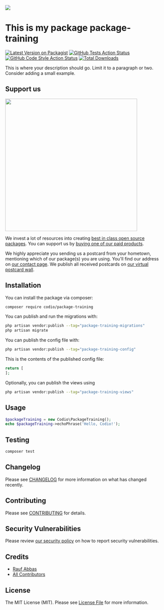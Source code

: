 
[<img src="https://github-ads.s3.eu-central-1.amazonaws.com/support-ukraine.svg?t=1" />](https://supportukrainenow.org)

# This is my package package-training

[![Latest Version on Packagist](https://img.shields.io/packagist/v/codio/package-training.svg?style=flat-square)](https://packagist.org/packages/codio/package-training)
[![GitHub Tests Action Status](https://img.shields.io/github/workflow/status/codio/package-training/run-tests?label=tests)](https://github.com/codio/package-training/actions?query=workflow%3Arun-tests+branch%3Amain)
[![GitHub Code Style Action Status](https://img.shields.io/github/workflow/status/codio/package-training/Check%20&%20fix%20styling?label=code%20style)](https://github.com/codio/package-training/actions?query=workflow%3A"Check+%26+fix+styling"+branch%3Amain)
[![Total Downloads](https://img.shields.io/packagist/dt/codio/package-training.svg?style=flat-square)](https://packagist.org/packages/codio/package-training)

This is where your description should go. Limit it to a paragraph or two. Consider adding a small example.

## Support us

[<img src="https://github-ads.s3.eu-central-1.amazonaws.com/package-training.jpg?t=1" width="419px" />](https://spatie.be/github-ad-click/package-training)

We invest a lot of resources into creating [best in class open source packages](https://spatie.be/open-source). You can support us by [buying one of our paid products](https://spatie.be/open-source/support-us).

We highly appreciate you sending us a postcard from your hometown, mentioning which of our package(s) you are using. You'll find our address on [our contact page](https://spatie.be/about-us). We publish all received postcards on [our virtual postcard wall](https://spatie.be/open-source/postcards).

## Installation

You can install the package via composer:

```bash
composer require codio/package-training
```

You can publish and run the migrations with:

```bash
php artisan vendor:publish --tag="package-training-migrations"
php artisan migrate
```

You can publish the config file with:

```bash
php artisan vendor:publish --tag="package-training-config"
```

This is the contents of the published config file:

```php
return [
];
```

Optionally, you can publish the views using

```bash
php artisan vendor:publish --tag="package-training-views"
```

## Usage

```php
$packageTraining = new Codio\PackageTraining();
echo $packageTraining->echoPhrase('Hello, Codio!');
```

## Testing

```bash
composer test
```

## Changelog

Please see [CHANGELOG](CHANGELOG.md) for more information on what has changed recently.

## Contributing

Please see [CONTRIBUTING](.github/CONTRIBUTING.md) for details.

## Security Vulnerabilities

Please review [our security policy](../../security/policy) on how to report security vulnerabilities.

## Credits

- [Rauf Abbas](https://github.com/rafoabbas)
- [All Contributors](../../contributors)

## License

The MIT License (MIT). Please see [License File](LICENSE.md) for more information.
